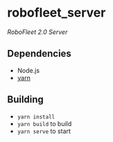 # robofleet_server

*RoboFleet 2.0 Server*

## Dependencies

* Node.js
* [yarn](https://classic.yarnpkg.com/en/docs/install)

## Building

* `yarn install`
* `yarn build` to build
* `yarn serve` to start

